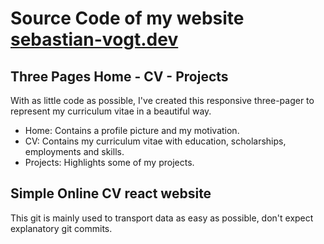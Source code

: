 # Source Code of my website [sebastian-vogt.dev](www.sebastian-vogt.dev)

## Three Pages Home - CV - Projects
With as little code as possible, I've created this responsive three-pager to represent my curriculum vitae in a beautiful way. 

- Home: Contains a profile picture and my motivation. 
- CV: Contains my curriculum vitae with education, scholarships, employments and skills. 
- Projects: Highlights some of my projects. 

## Simple Online CV react website
This git is mainly used to transport data as easy as possible, don't expect explanatory git commits. 
